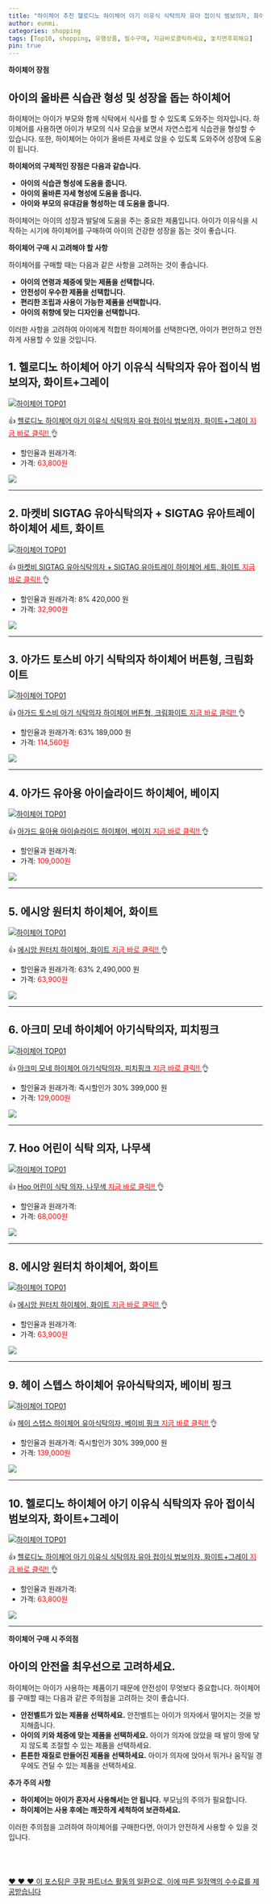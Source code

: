 ```yaml
---
title: "하이체어 추천 헬로디노 하이체어 아기 이유식 식탁의자 유아 접이식 범보의자, 화이트+그레이 비교 장점 추천"
author: eunmi.
categories: shopping
tags: [Top10, shopping, 유행상품, 필수구매, 지금바로클릭하세요, 놓치면후회해요]
pin: true
---
```

**하이체어 장점**

<h2>아이의 올바른 식습관 형성 및 성장을 돕는 하이체어</h2>

하이체어는 아이가 부모와 함께 식탁에서 식사를 할 수 있도록 도와주는 의자입니다. 하이체어를 사용하면 아이가 부모의 식사 모습을 보면서 자연스럽게 식습관을 형성할 수 있습니다. 또한, 하이체어는 아이가 올바른 자세로 앉을 수 있도록 도와주어 성장에 도움이 됩니다.

**하이체어의 구체적인 장점은 다음과 같습니다.**

* **아이의 식습관 형성에 도움을 줍니다.**
* **아이의 올바른 자세 형성에 도움을 줍니다.**
* **아이와 부모의 유대감을 형성하는 데 도움을 줍니다.**

하이체어는 아이의 성장과 발달에 도움을 주는 중요한 제품입니다. 아이가 이유식을 시작하는 시기에 하이체어를 구매하여 아이의 건강한 성장을 돕는 것이 좋습니다.

**하이체어 구매 시 고려해야 할 사항**

하이체어를 구매할 때는 다음과 같은 사항을 고려하는 것이 좋습니다.

* **아이의 연령과 체중에 맞는 제품을 선택합니다.**
* **안전성이 우수한 제품을 선택합니다.**
* **편리한 조립과 사용이 가능한 제품을 선택합니다.**
* **아이의 취향에 맞는 디자인을 선택합니다.**

이러한 사항을 고려하여 아이에게 적합한 하이체어를 선택한다면, 아이가 편안하고 안전하게 사용할 수 있을 것입니다.

   

## 1. 헬로디노 하이체어 아기 이유식 식탁의자 유아 접이식 범보의자, 화이트+그레이

[![하이체어 TOP01](https://thumbnail8.coupangcdn.com/thumbnails/remote/230x230ex/image/vendor_inventory/0e4f/fbfd8f9bcaec5090791e5a65815879d487a4c094a464be40d1c125c65913.jpg)](https://link.coupang.com/re/AFFSDP?lptag=AF3617701&subid=GithubCoopas&pageKey=7510526252&traceid=V0-153&itemId=19678299150&vendorItemId=86672288038)


👍 [헬로디노 하이체어 아기 이유식 식탁의자 유아 접이식 범보의자, 화이트+그레이 <font color=red> 지금 바로 클릭!! </font> ](https://link.coupang.com/re/AFFSDP?lptag=AF3617701&subid=GithubCoopas&pageKey=7510526252&traceid=V0-153&itemId=19678299150&vendorItemId=86672288038) 👌 


- 할인율과 원래가격: 
- 가격: <span style='color:red'>63,800원</span>

[![](/discount_price.png)](https://link.coupang.com/re/AFFSDP?lptag=AF3617701&subid=GithubCoopas&pageKey=7510526252&traceid=V0-153&itemId=19678299150&vendorItemId=86672288038)

---


   

## 2. 마켓비 SIGTAG 유아식탁의자 + SIGTAG 유아트레이 하이체어 세트, 화이트

[![하이체어 TOP01](https://thumbnail9.coupangcdn.com/thumbnails/remote/230x230ex/image/retail/images/4693410725581950-368cac58-5358-43e0-ab5b-36f9bc273acf.jpg)](https://link.coupang.com/re/AFFSDP?lptag=AF3617701&subid=GithubCoopas&pageKey=2423337&traceid=V0-153&itemId=11154337&vendorItemId=3016793350)


👍 [마켓비 SIGTAG 유아식탁의자 + SIGTAG 유아트레이 하이체어 세트, 화이트 <font color=red> 지금 바로 클릭!! </font> ](https://link.coupang.com/re/AFFSDP?lptag=AF3617701&subid=GithubCoopas&pageKey=2423337&traceid=V0-153&itemId=11154337&vendorItemId=3016793350) 👌 


- 할인율과 원래가격: 8%  420,000   원
- 가격: <span style='color:red'>32,900원</span>

[![](/discount_price.png)](https://link.coupang.com/re/AFFSDP?lptag=AF3617701&subid=GithubCoopas&pageKey=2423337&traceid=V0-153&itemId=11154337&vendorItemId=3016793350)

---


   

## 3. 아가드 토스비 아기 식탁의자 하이체어 버튼형, 크림화이트

[![하이체어 TOP01](https://thumbnail7.coupangcdn.com/thumbnails/remote/230x230ex/image/rs_quotation_api/ljkucnv6/d8668fe283fd4f0f86b6512477e1c790.jpg)](https://link.coupang.com/re/AFFSDP?lptag=AF3617701&subid=GithubCoopas&pageKey=4589843284&traceid=V0-153&itemId=5641245882&vendorItemId=72940267926)


👍 [아가드 토스비 아기 식탁의자 하이체어 버튼형, 크림화이트 <font color=red> 지금 바로 클릭!! </font> ](https://link.coupang.com/re/AFFSDP?lptag=AF3617701&subid=GithubCoopas&pageKey=4589843284&traceid=V0-153&itemId=5641245882&vendorItemId=72940267926) 👌 


- 할인율과 원래가격: 63%  189,000   원
- 가격: <span style='color:red'>114,560원</span>

[![](/discount_price.png)](https://link.coupang.com/re/AFFSDP?lptag=AF3617701&subid=GithubCoopas&pageKey=4589843284&traceid=V0-153&itemId=5641245882&vendorItemId=72940267926)

---


   

## 4. 아가드 유아용 아이슬라이드 하이체어, 베이지

[![하이체어 TOP01](https://thumbnail10.coupangcdn.com/thumbnails/remote/230x230ex/image/product/image/vendoritem/2019/06/24/3042113378/b22f9660-d3e6-4bef-9960-ca8e01cb551a.jpg)](https://link.coupang.com/re/AFFSDP?lptag=AF3617701&subid=GithubCoopas&pageKey=6321594&traceid=V0-153&itemId=28232251&vendorItemId=3042113378)


👍 [아가드 유아용 아이슬라이드 하이체어, 베이지 <font color=red> 지금 바로 클릭!! </font> ](https://link.coupang.com/re/AFFSDP?lptag=AF3617701&subid=GithubCoopas&pageKey=6321594&traceid=V0-153&itemId=28232251&vendorItemId=3042113378) 👌 


- 할인율과 원래가격: 
- 가격: <span style='color:red'>109,000원</span>

[![](/discount_price.png)](https://link.coupang.com/re/AFFSDP?lptag=AF3617701&subid=GithubCoopas&pageKey=6321594&traceid=V0-153&itemId=28232251&vendorItemId=3042113378)

---


   

## 5. 에시앙 원터치 하이체어, 화이트

[![하이체어 TOP01](https://thumbnail6.coupangcdn.com/thumbnails/remote/230x230ex/image/retail/images/2020/08/29/22/2/c32c74f7-029e-488d-a6ea-5d3dc60e285a.jpg)](https://link.coupang.com/re/AFFSDP?lptag=AF3617701&subid=GithubCoopas&pageKey=2082419066&traceid=V0-153&itemId=3537415642&vendorItemId=71523411194)


👍 [에시앙 원터치 하이체어, 화이트 <font color=red> 지금 바로 클릭!! </font> ](https://link.coupang.com/re/AFFSDP?lptag=AF3617701&subid=GithubCoopas&pageKey=2082419066&traceid=V0-153&itemId=3537415642&vendorItemId=71523411194) 👌 


- 할인율과 원래가격: 63%  2,490,000   원
- 가격: <span style='color:red'>63,900원</span>

[![](/discount_price.png)](https://link.coupang.com/re/AFFSDP?lptag=AF3617701&subid=GithubCoopas&pageKey=2082419066&traceid=V0-153&itemId=3537415642&vendorItemId=71523411194)

---


   

## 6. 아크미 모네 하이체어 아기식탁의자, 피치핑크

[![하이체어 TOP01](https://thumbnail7.coupangcdn.com/thumbnails/remote/230x230ex/image/vendor_inventory/2aac/169a3c2f99babd89195ae0e8d5ef3747c0ac03d4617782eb17d141d4855d.jpg)](https://link.coupang.com/re/AFFSDP?lptag=AF3617701&subid=GithubCoopas&pageKey=6495998663&traceid=V0-153&itemId=14281038273&vendorItemId=81526024131)


👍 [아크미 모네 하이체어 아기식탁의자, 피치핑크 <font color=red> 지금 바로 클릭!! </font> ](https://link.coupang.com/re/AFFSDP?lptag=AF3617701&subid=GithubCoopas&pageKey=6495998663&traceid=V0-153&itemId=14281038273&vendorItemId=81526024131) 👌 


- 할인율과 원래가격: 즉시할인가 30%  399,000   원
- 가격: <span style='color:red'>129,000원</span>

[![](/discount_price.png)](https://link.coupang.com/re/AFFSDP?lptag=AF3617701&subid=GithubCoopas&pageKey=6495998663&traceid=V0-153&itemId=14281038273&vendorItemId=81526024131)

---


   

## 7. Hoo 어린이 식탁 의자, 나무색

[![하이체어 TOP01](https://thumbnail8.coupangcdn.com/thumbnails/remote/230x230ex/image/retail/images/4785832663906242-93f3f376-d775-4a07-a106-3f8493a43a82.jpg)](https://link.coupang.com/re/AFFSDP?lptag=AF3617701&subid=GithubCoopas&pageKey=6086975022&traceid=V0-153&itemId=11318598796&vendorItemId=78595133374)


👍 [Hoo 어린이 식탁 의자, 나무색 <font color=red> 지금 바로 클릭!! </font> ](https://link.coupang.com/re/AFFSDP?lptag=AF3617701&subid=GithubCoopas&pageKey=6086975022&traceid=V0-153&itemId=11318598796&vendorItemId=78595133374) 👌 


- 할인율과 원래가격: 
- 가격: <span style='color:red'>68,000원</span>

[![](/discount_price.png)](https://link.coupang.com/re/AFFSDP?lptag=AF3617701&subid=GithubCoopas&pageKey=6086975022&traceid=V0-153&itemId=11318598796&vendorItemId=78595133374)

---


   

## 8. 에시앙 원터치 하이체어, 화이트

[![하이체어 TOP01](https://thumbnail6.coupangcdn.com/thumbnails/remote/230x230ex/image/retail/images/2020/08/29/22/2/c32c74f7-029e-488d-a6ea-5d3dc60e285a.jpg)](https://link.coupang.com/re/AFFSDP?lptag=AF3617701&subid=GithubCoopas&pageKey=2082419066&traceid=V0-153&itemId=3537415642&vendorItemId=71523411194)


👍 [에시앙 원터치 하이체어, 화이트 <font color=red> 지금 바로 클릭!! </font> ](https://link.coupang.com/re/AFFSDP?lptag=AF3617701&subid=GithubCoopas&pageKey=2082419066&traceid=V0-153&itemId=3537415642&vendorItemId=71523411194) 👌 


- 할인율과 원래가격: 
- 가격: <span style='color:red'>63,900원</span>

[![](/discount_price.png)](https://link.coupang.com/re/AFFSDP?lptag=AF3617701&subid=GithubCoopas&pageKey=2082419066&traceid=V0-153&itemId=3537415642&vendorItemId=71523411194)

---


   

## 9. 헤이 스텝스 하이체어 유아식탁의자, 베이비 핑크

[![하이체어 TOP01](https://thumbnail9.coupangcdn.com/thumbnails/remote/230x230ex/image/retail/images/2023/01/27/17/9/224e73f9-61cc-4b55-be62-32dcee79d31c.jpg)](https://link.coupang.com/re/AFFSDP?lptag=AF3617701&subid=GithubCoopas&pageKey=7093696159&traceid=V0-153&itemId=17685327259&vendorItemId=84850483763)


👍 [헤이 스텝스 하이체어 유아식탁의자, 베이비 핑크 <font color=red> 지금 바로 클릭!! </font> ](https://link.coupang.com/re/AFFSDP?lptag=AF3617701&subid=GithubCoopas&pageKey=7093696159&traceid=V0-153&itemId=17685327259&vendorItemId=84850483763) 👌 


- 할인율과 원래가격: 즉시할인가 30%  399,000   원
- 가격: <span style='color:red'>139,000원</span>

[![](/discount_price.png)](https://link.coupang.com/re/AFFSDP?lptag=AF3617701&subid=GithubCoopas&pageKey=7093696159&traceid=V0-153&itemId=17685327259&vendorItemId=84850483763)

---


   

## 10. 헬로디노 하이체어 아기 이유식 식탁의자 유아 접이식 범보의자, 화이트+그레이

[![하이체어 TOP01](https://thumbnail8.coupangcdn.com/thumbnails/remote/230x230ex/image/vendor_inventory/0e4f/fbfd8f9bcaec5090791e5a65815879d487a4c094a464be40d1c125c65913.jpg)](https://link.coupang.com/re/AFFSDP?lptag=AF3617701&subid=GithubCoopas&pageKey=7510526252&traceid=V0-153&itemId=19678299150&vendorItemId=86672288038)


👍 [헬로디노 하이체어 아기 이유식 식탁의자 유아 접이식 범보의자, 화이트+그레이 <font color=red> 지금 바로 클릭!! </font> ](https://link.coupang.com/re/AFFSDP?lptag=AF3617701&subid=GithubCoopas&pageKey=7510526252&traceid=V0-153&itemId=19678299150&vendorItemId=86672288038) 👌 


- 할인율과 원래가격: 
- 가격: <span style='color:red'>63,800원</span>

[![](/discount_price.png)](https://link.coupang.com/re/AFFSDP?lptag=AF3617701&subid=GithubCoopas&pageKey=7510526252&traceid=V0-153&itemId=19678299150&vendorItemId=86672288038)

---
**하이체어 구매 시 주의점**

<h2>아이의 안전을 최우선으로 고려하세요.</h2>

하이체어는 아이가 사용하는 제품이기 때문에 안전성이 무엇보다 중요합니다. 하이체어를 구매할 때는 다음과 같은 주의점을 고려하는 것이 좋습니다.

* **안전벨트가 있는 제품을 선택하세요.** 안전벨트는 아이가 의자에서 떨어지는 것을 방지해줍니다.
* **아이의 키와 체중에 맞는 제품을 선택하세요.** 아이가 의자에 앉았을 때 발이 땅에 닿지 않도록 조절할 수 있는 제품을 선택하세요.
* **튼튼한 재질로 만들어진 제품을 선택하세요.** 아이가 의자에 앉아서 뛰거나 움직일 경우에도 견딜 수 있는 제품을 선택하세요.

**추가 주의 사항**

* **하이체어는 아이가 혼자서 사용해서는 안 됩니다.** 부모님의 주의가 필요합니다.
* **하이체어는 사용 후에는 깨끗하게 세척하여 보관하세요.**

이러한 주의점을 고려하여 하이체어를 구매한다면, 아이가 안전하게 사용할 수 있을 것입니다.<br><br><br><br><br> [ ❤ ❤ ❤ 이 포스팅은 쿠팡 파트너스 활동의 일환으로, 이에 따른 일정액의 수수료를 제공받습니다](https://link.coupang.com/a/bcEFyh)